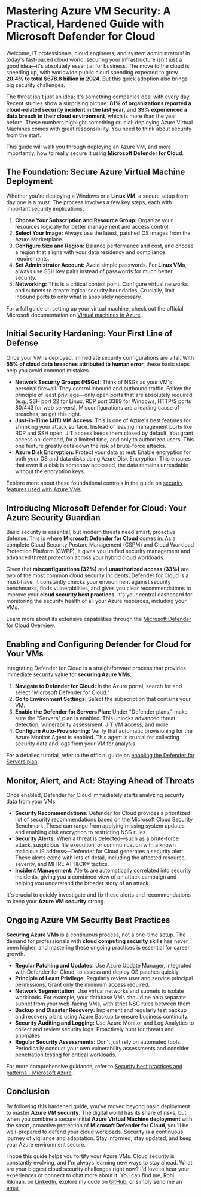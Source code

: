 # Mastering Azure VM Security: A Practical, Hardened Guide with Microsoft Defender for Cloud

Welcome, IT professionals, cloud engineers, and system administrators! In today's fast-paced cloud world, securing your infrastructure isn't just a good idea—it's absolutely essential for business. The move to the cloud is speeding up, with worldwide public cloud spending expected to grow **20.4% to total $678.8 billion in 2024**. But this quick adoption also brings big security challenges.

The threat isn't just an idea; it's something companies deal with every day. Recent studies show a surprising picture: **81% of organizations reported a cloud-related security incident in the last year**, and **39% experienced a data breach in their cloud environment**, which is more than the year before. These numbers highlight something crucial: deploying Azure Virtual Machines comes with great responsibility. You need to think about security from the start.

This guide will walk you through deploying an Azure VM, and more importantly, how to really secure it using **Microsoft Defender for Cloud**.

## The Foundation: Secure Azure Virtual Machine Deployment

Whether you're deploying a Windows or a **Linux VM**, a secure setup from day one is a must. The process involves a few key steps, each with important security implications:

1.  **Choose Your Subscription and Resource Group:** Organize your resources logically for better management and access control.
2.  **Select Your Image:** Always use the latest, patched OS images from the Azure Marketplace.
3.  **Configure Size and Region:** Balance performance and cost, and choose a region that aligns with your data residency and compliance requirements.
4.  **Set Administrator Account:** Avoid simple passwords. For **Linux VMs**, always use SSH key pairs instead of passwords for much better security.
5.  **Networking:** This is a critical control point. Configure virtual networks and subnets to create logical security boundaries. Crucially, limit inbound ports to only what is absolutely necessary.

For a full guide on setting up your virtual machine, check out the official Microsoft documentation on [Virtual machines in Azure](https://learn.microsoft.com/en-us/azure/virtual-machines/).

## Initial Security Hardening: Your First Line of Defense

Once your VM is deployed, immediate security configurations are vital. With **55% of cloud data breaches attributed to human error**, these basic steps help you avoid common mistakes.

*   **Network Security Groups (NSGs):** Think of NSGs as your VM's personal firewall. They control inbound and outbound traffic. Follow the principle of least privilege—only open ports that are absolutely required (e.g., SSH port 22 for Linux, RDP port 3389 for Windows, HTTP/S ports 80/443 for web servers). Misconfigurations are a leading cause of breaches, so get this right.
*   **Just-in-Time (JIT) VM Access:** This is one of Azure's best features for shrinking your attack surface. Instead of leaving management ports like RDP and SSH open, JIT access keeps them closed by default. You grant access on-demand, for a limited time, and only to authorized users. This one feature greatly cuts down the risk of brute-force attacks.
*   **Azure Disk Encryption:** Protect your data at rest. Enable encryption for both your OS and data disks using Azure Disk Encryption. This ensures that even if a disk is somehow accessed, the data remains unreadable without the encryption keys.

Explore more about these foundational controls in the guide on [security features used with Azure VMs](https://learn.microsoft.com/en-us/azure/security/fundamentals/virtual-machines-security).

## Introducing Microsoft Defender for Cloud: Your Azure Security Guardian

Basic security is essential, but modern threats need smart, proactive defense. This is where **Microsoft Defender for Cloud** comes in. As a complete Cloud Security Posture Management (CSPM) and Cloud Workload Protection Platform (CWPP), it gives you unified security management and advanced threat protection across your hybrid cloud workloads.

Given that **misconfigurations (32%)** and **unauthorized access (33%)** are two of the most common cloud security incidents, Defender for Cloud is a must-have. It constantly checks your environment against security benchmarks, finds vulnerabilities, and gives you clear recommendations to improve your **cloud security best practices**. It's your central dashboard for monitoring the security health of all your Azure resources, including your VMs.

Learn more about its extensive capabilities through the [Microsoft Defender for Cloud Overview](https://learn.microsoft.com/en-us/azure/defender-for-cloud/overview).

## Enabling and Configuring Defender for Cloud for Your VMs

Integrating Defender for Cloud is a straightforward process that provides immediate security value for **securing Azure VMs**:

1.  **Navigate to Defender for Cloud:** In the Azure portal, search for and select "Microsoft Defender for Cloud."
2.  **Go to Environment Settings:** Select the subscription that contains your VM.
3.  **Enable the Defender for Servers Plan:** Under "Defender plans," make sure the "Servers" plan is enabled. This unlocks advanced threat detection, vulnerability assessment, JIT VM access, and more.
4.  **Configure Auto-Provisioning:** Verify that automatic provisioning for the Azure Monitor Agent is enabled. This agent is crucial for collecting security data and logs from your VM for analysis.

For a detailed tutorial, refer to the official guide on [enabling the Defender for Servers plan](https://learn.microsoft.com/en-us/azure/defender-for-cloud/tutorial-enable-servers-plan).

## Monitor, Alert, and Act: Staying Ahead of Threats

Once enabled, Defender for Cloud immediately starts analyzing security data from your VMs.

*   **Security Recommendations:** Defender for Cloud provides a prioritized list of security recommendations based on the Microsoft Cloud Security Benchmark. These can range from applying missing system updates and enabling disk encryption to restricting NSG rules.
*   **Security Alerts:** When a threat is detected—such as a brute-force attack, suspicious file execution, or communication with a known malicious IP address—Defender for Cloud generates a security alert. These alerts come with lots of detail, including the affected resource, severity, and MITRE ATT&CK® tactics.
*   **Incident Management:** Alerts are automatically correlated into security incidents, giving you a combined view of an attack campaign and helping you understand the broader story of an attack.

It's crucial to quickly investigate and fix these alerts and recommendations to keep your **Azure VM security** strong.

## Ongoing Azure VM Security Best Practices

**Securing Azure VMs** is a continuous process, not a one-time setup. The demand for professionals with **cloud computing security skills** has never been higher, and mastering these ongoing practices is essential for career growth.

*   **Regular Patching and Updates:** Use Azure Update Manager, integrated with Defender for Cloud, to assess and deploy OS patches quickly.
*   **Principle of Least Privilege:** Regularly review user and service principal permissions. Grant only the minimum access required.
*   **Network Segmentation:** Use virtual networks and subnets to isolate workloads. For example, your database VMs should be on a separate subnet from your web-facing VMs, with strict NSG rules between them.
*   **Backup and Disaster Recovery:** Implement and regularly test backup and recovery plans using Azure Backup to ensure business continuity.
*   **Security Auditing and Logging:** Use Azure Monitor and Log Analytics to collect and review security logs. Proactively hunt for threats and anomalies.
*   **Regular Security Assessments:** Don't just rely on automated tools. Periodically conduct your own vulnerability assessments and consider penetration testing for critical workloads.

For more comprehensive guidance, refer to [Security best practices and patterns - Microsoft Azure](https://learn.microsoft.com/en-us/azure/security/fundamentals/best-practices).

## Conclusion

By following this hardened guide, you've moved beyond basic deployment to master **Azure VM security**. The digital world has its share of risks, but when you combine a secure initial **Azure Virtual Machine deployment** with the smart, proactive protection of **Microsoft Defender for Cloud**, you'll be well-prepared to defend your cloud workloads. Security is a continuous journey of vigilance and adaptation. Stay informed, stay updated, and keep your Azure environment secure.

I hope this guide helps you fortify your Azure VMs. Cloud security is constantly evolving, and I'm always learning new ways to stay ahead. What are your biggest cloud security challenges right now? I'd love to hear your experiences or connect to chat more about it. You can find me, Rohi Rikman, on [LinkedIn](www.linkedin.com/in/rohi-rikman-48831b239), explore my code on [GitHub](https://github.com/RohiRIK/CloudJourneyBlog.git), or simply send me an [email](mailto:Rohi5054@gmail.com).